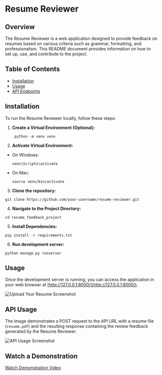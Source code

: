 # Resume Reviewer


## Overview

The Resume Reviewer is a web application designed to provide feedback on resumes based on various criteria such as grammar, formatting, and professionalism. This README document provides information on how to set up, use, and contribute to the project.

## Table of Contents

- [Installation](#installation)
- [Usage](#usage)
- [API Endpoints](#api-usage)

## Installation

To run the Resume Reviewer locally, follow these steps:

1. **Create a Virtual Environment (Optional):**
   ```
    python -m venv venv
   ```
   
3. **Activate Virtual Environment:**
- On Windows:
  ```
  venv\Scripts\activate
  ```
- On Mac:
  ```
  source venv/bin/activate
  ```

3. **Clone the repository:**
  ```
  git clone https://github.com/your-username/resume-reviewer.git
 ```

4. **Navigate to the Project Directory:**
```
cd resume_feedback_project
```

5. **Install Dependencies:**
```
pip install -r requirements.txt
```

6. **Run development server:**
```
python manage.py runserver
```

## Usage

Once the development server is running, you can access the application in your web browser at [http://127.0.0.1:8000/](http://127.0.0.1:8000/).

![Upload Your Resume Screenshot](Screenshot-2025-09-05-4.19.57-PM.jpg)

## API Usage

The image demonstrates a POST request to the API URL with a resume file (`resume.pdf`) and the resulting response containing the review feedback generated by the Resume Reviewer.

![API Usage Screenshot](Screenshot-2025-09-05-4.20.08-PM.jpg)

## Watch a Demonstration

[Watch Demonstration Video](#)  

